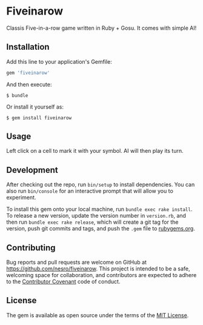 # Fiveinarow

Classis Five-in-a-row game written in Ruby + Gosu. It comes with simple AI!

## Installation

Add this line to your application's Gemfile:

```ruby
gem 'fiveinarow'
```

And then execute:

    $ bundle

Or install it yourself as:

    $ gem install fiveinarow

## Usage

Left click on a cell to mark it with your symbol. AI will then play its turn.

## Development

After checking out the repo, run `bin/setup` to install dependencies. You can also run `bin/console` for an interactive prompt that will allow you to experiment.

To install this gem onto your local machine, run `bundle exec rake install`. To release a new version, update the version number in `version.rb`, and then run `bundle exec rake release`, which will create a git tag for the version, push git commits and tags, and push the `.gem` file to [rubygems.org](https://rubygems.org).

## Contributing

Bug reports and pull requests are welcome on GitHub at https://github.com/nesro/fiveinarow. This project is intended to be a safe, welcoming space for collaboration, and contributors are expected to adhere to the [Contributor Covenant](http://contributor-covenant.org) code of conduct.


## License

The gem is available as open source under the terms of the [MIT License](http://opensource.org/licenses/MIT).
